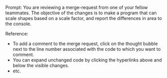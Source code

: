 Prompt: You are reviewing a merge-request from one of your fellow teammates. The objective of the changes is to make a program that can scale shapes based on a scale factor, and report the differences in area to the console.

Reference:

- To add a comment to the merge request, click on the thought bubble next to the line number associated with the code to which you want to comment.
- You can expand unchanged code by clicking the hyperlinks above and below the visible changes.  
- etc.
